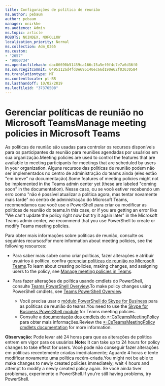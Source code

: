 ```yaml
---
title: Configurações de política de reunião
ms.author: pebaum
author: pebaum
manager: mnirkhe
ms.audience: Admin
ms.topic: article
ROBOTS: NOINDEX, NOFOLLOW
localization_priority: Normal
ms.collection: Adm_O365
ms.custom:
- "2657"
- "9000734"
ms.openlocfilehash: dac06690b51459ca166c15a5ef0f4c7e7a6d36f0
ms.sourcegitcommit: 0495112ad4fd0e695140ec66d190e62f03030584
ms.translationtype: MT
ms.contentlocale: pt-BR
ms.lasthandoff: 10/02/2019
ms.locfileid: "37376508"
---
```

# <a name="manage-meeting-policies-in-microsoft-teams"></a><span data-ttu-id="ab4ec-102">Gerenciar políticas de reunião no Microsoft Teams</span><span class="sxs-lookup"><span data-stu-id="ab4ec-102">Manage meeting policies in Microsoft Teams</span></span>

<span data-ttu-id="ab4ec-103">As políticas de reunião são usadas para controlar os recursos disponíveis para os participantes da reunião para reuniões agendadas por usuários em sua organização.</span><span class="sxs-lookup"><span data-stu-id="ab4ec-103">Meeting policies are used to control the features that are available to meeting participants for meetings that are scheduled by users in your organization.</span></span> <span data-ttu-id="ab4ec-104">Alguns recursos das políticas de reunião podem não ser implementados no centro de administração do teams ainda (eles estão "em breve" na documentação).</span><span class="sxs-lookup"><span data-stu-id="ab4ec-104">Some features of meeting policies might not be implemented in the Teams admin center yet (these are labeled "coming soon" in the documentation).</span></span> <span data-ttu-id="ab4ec-105">Nesse caso, ou se você estiver recebendo um erro como "não é possível atualizar a política agora, mas tentar novamente mais tarde" no centro de administração do Microsoft Teams, recomendamos que você use o PowerShell para criar ou modificar as políticas de reunião do teams.</span><span class="sxs-lookup"><span data-stu-id="ab4ec-105">In this case, or if you are getting an error like "We can't update the policy right now but try it again later" in the Microsoft Teams admin center, we recommend that you use PowerShell to create or modify Teams meeting policies.</span></span> 

<span data-ttu-id="ab4ec-106">Para obter mais informações sobre políticas de reunião, consulte os seguintes recursos:</span><span class="sxs-lookup"><span data-stu-id="ab4ec-106">For more information about meeting policies, see the following resources:</span></span>

- <span data-ttu-id="ab4ec-107">Para saber mais sobre como criar políticas, fazer alterações e atribuir usuários à política, confira [gerenciar políticas de reunião no Microsoft Teams](https://docs.microsoft.com/en-us/microsoftteams/meeting-policies-in-teams).</span><span class="sxs-lookup"><span data-stu-id="ab4ec-107">To learn about creating policies, making changes, and assigning users to the policy, see [Manage meeting policies in Teams](https://docs.microsoft.com/en-us/microsoftteams/meeting-policies-in-teams).</span></span>

- <span data-ttu-id="ab4ec-108">Para fazer alterações de política usando cmdlets do PowerShell, consulte [Teams PowerShell Overview](https://docs.microsoft.com/microsoftteams/teams-powershell-overview).</span><span class="sxs-lookup"><span data-stu-id="ab4ec-108">To make policy changes using PowerShell cmdlets, see [Teams PowerShell Overview](https://docs.microsoft.com/microsoftteams/teams-powershell-overview).</span></span> 
    - <span data-ttu-id="ab4ec-109">Você precisa usar o [módulo PowerShell do Skype for Business](https://www.microsoft.com/download/details.aspx?id=39366) para as políticas de reunião do teams.</span><span class="sxs-lookup"><span data-stu-id="ab4ec-109">You need to use the [Skype for Business PowerShell module](https://www.microsoft.com/download/details.aspx?id=39366) for Teams meeting policies.</span></span> 
    - <span data-ttu-id="ab4ec-110">Consulte a [documentação dos cmdlets do \*-CsTeamsMeetingPolicy](https://docs.microsoft.com/search/?search=CsTeamsMeetingPolicy&view=skype-ps) para obter mais informações.</span><span class="sxs-lookup"><span data-stu-id="ab4ec-110">Review the [\*-CsTeamsMeetingPolicy cmdlets documentation](https://docs.microsoft.com/search/?search=CsTeamsMeetingPolicy&view=skype-ps) for more information.</span></span>

<span data-ttu-id="ab4ec-111">**Observação:** Pode levar até 24 horas para que as alterações de política entrem em vigor para os usuários.</span><span class="sxs-lookup"><span data-stu-id="ab4ec-111">**Note:** It can take up to 24 hours for policy changes to take effect for users.</span></span> <span data-ttu-id="ab4ec-112">Você pode não conseguir fazer alterações em políticas recentemente criadas imediatamente; Aguarde 4 horas e tente modificar novamente uma política recém-criada.</span><span class="sxs-lookup"><span data-stu-id="ab4ec-112">You might not be able to make changes to newly created policies immediately; wait 4 hours and attempt to modify a newly created policy again.</span></span> <span data-ttu-id="ab4ec-113">Se você ainda tiver problemas, experimente o PowerShell.</span><span class="sxs-lookup"><span data-stu-id="ab4ec-113">If you're still having problems, try PowerShell.</span></span>  